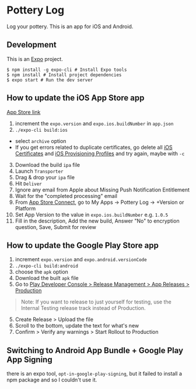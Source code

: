 # Pottery Log

Log your pottery. This is an app for iOS and Android.

## Development

This is an [Expo](https://docs.expo.io/) project. 

```
$ npm install -g expo-cli # Install Expo tools
$ npm install # Install project dependencies
$ expo start # Run the dev server
```

## How to update the iOS App Store app

[App Store link](https://apps.apple.com/us/app/pottery-log/id1457629627)

1. increment the `expo.version` and `expo.ios.buildNumber` in `app.json`
2. `./expo-cli build:ios`
 - select `archive` option
 - If you get errors related to duplicate certificates, go delete all [iOS Certificates](https://developer.apple.com/account/ios/certificate/) and [iOS Provisioning Profiles](https://developer.apple.com/account/ios/profile/) and try again, maybe with `-c`

3. Download the build `ipa` file
4. Launch `Transporter`
5. Drag & drop your `ipa` file
6. Hit `Deliver`
7. Ignore any email from Apple about Missing Push Notification Entitlement
8. Wait for the "completed processing" email
9. From [App Store Connect](https://appstoreconnect.apple.com/), go to My Apps -> Pottery Log -> +Version or Platform
10. Set App Version to the value in `expo.ios.buildNumber` e.g. `1.0.5`
11. Fill in the description, Add the new build, Answer "No" to encryption question, Save, Submit for review

## How to update the Google Play Store app

1. increment `expo.version` and `expo.android.versionCode`
2. `./expo-cli build:android`
3. choose the `apk` option
3. Download the built `apk` file
4. Go to [Play Developer Console > Release Management > App Releases > Production](https://play.google.com/apps/publish/?account=7386843897399770359#ManageReleaseTrackPlace:p=com.jesskenney.pottery_log&appid=4975800948334149640&releaseTrackId=4699032239426232860)
> Note: If you want to release to just yourself for testing, use the Internal Testing release track instead of Production.
5. Create Release > Upload the file
6. Scroll to the bottom, update the text for what's new
7. Confirm > Verify any warnings > Start Rollout to Production

## Switching to Android App Bundle + Google Play App Signing

there is an expo tool, `opt-in-google-play-signing`, but it failed to install a npm package and so I couldn't use it.
